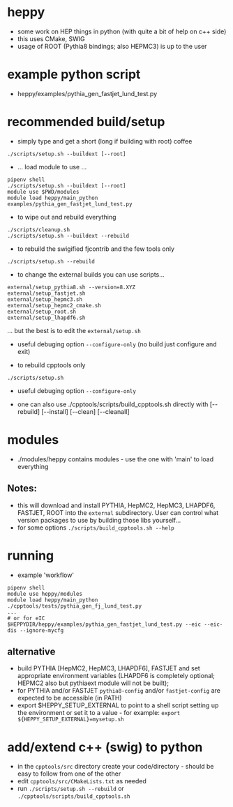 # heppy

- some work on HEP things in python (with quite a bit of help on c++ side)
- this uses CMake, SWIG
- usage of ROOT (Pythia8 bindings; also HEPMC3) is up to the user

# example python script

 - heppy/examples/pythia_gen_fastjet_lund_test.py
 
# recommended build/setup

- simply type and get a short (long if building with root) coffee
```
./scripts/setup.sh --buildext [--root]
```

- ... load module to use ...

```
pipenv shell
./scripts/setup.sh --buildext [--root]
module use $PWD/modules
module load heppy/main_python
examples/pythia_gen_fastjet_lund_test.py
```

- to wipe out and rebuild everything
```
./scripts/cleanup.sh
./scripts/setup.sh --buildext --rebuild
```

- to rebuild the swigified fjcontrib and the few tools only
```
./scripts/setup.sh --rebuild
```

- to change the external builds you can use scripts...
```
external/setup_pythia8.sh --version=8.XYZ
external/setup_fastjet.sh
external/setup_hepmc3.sh           
external/setup_hepmc2_cmake.sh     
external/setup_root.sh
external/setup_lhapdf6.sh
```
... but the best is to edit the `external/setup.sh`

- useful debuging option `--configure-only` (no build just configure and exit)

- to rebuild cpptools only
```
./scripts/setup.sh
```
- useful debuging option `--configure-only`

- one can also use ./cpptools/scripts/build_cpptools.sh directly with [--rebuild] [--install] [--clean] [--cleanall]

# modules

- ./modules/heppy contains modules - use the one with 'main' to load everything


## Notes: 

- this will download and install PYTHIA, HepMC2, HepMC3, LHAPDF6, FASTJET, ROOT into the `external` subdirectory. User can control what version packages to use by building those libs yourself...
- for some options `./scripts/build_cpptools.sh --help`

# running

- example 'workflow'

```
pipenv shell
module use heppy/modules
module load heppy/main_python
./cpptools/tests/pythia_gen_fj_lund_test.py
...
# or for eIC
$HEPPYDIR/heppy/examples/pythia_gen_fastjet_lund_test.py --eic --eic-dis --ignore-mycfg
```

## alternative

- build PYTHIA [HepMC2, HepMC3, LHAPDF6], FASTJET and set appropriate environment variables (LHAPDF6 is completely optional; HEPMC2 also but pythiaext module will not be built);
- for PYTHIA and/or FASTJET `pythia8-config` and/or `fastjet-config` are expected to be accessible (in PATH)
- export $HEPPY_SETUP_EXTERNAL to point to a shell script setting up the environment or set it to a value - for example: `export ${HEPPY_SETUP_EXTERNAL}=mysetup.sh`

# add/extend c++ (swig) to python

- in the `cpptools/src` directory create your code/directory - should be easy to follow from one of the other
- edit `cpptools/src/CMakeLists.txt` as needed
- run `./scripts/setup.sh --rebuild` or `./cpptools/scripts/build_cpptools.sh`
